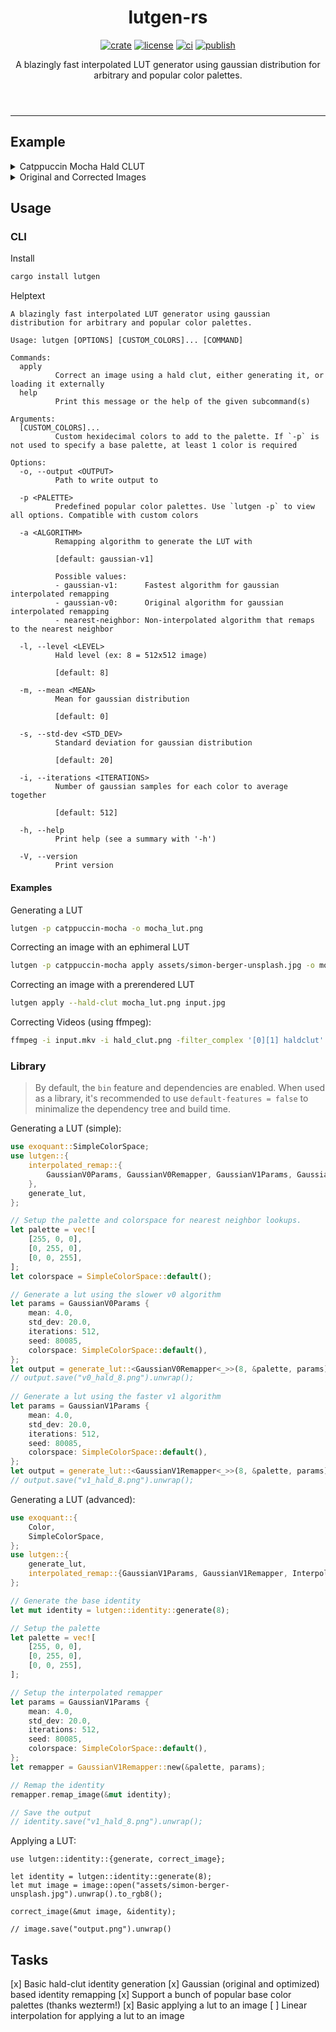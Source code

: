 <header>
    <h1 align="center">lutgen-rs</h1>
    <p align="center">
        <a href="https://crates.io/crates/lutgen"><img alt="crate" src="https://img.shields.io/crates/v/lutgen?style=for-the-badge" /></a>
        <a href="./LICENSE"><img alt="license" src="https://img.shields.io/badge/license-MIT-blue?style=for-the-badge" /></a>
        <a href="https://github.com/ozwaldorf/lutgen-rs/actions/workflows/rust.yml"><img alt="ci" src="https://img.shields.io/github/actions/workflow/status/ozwaldorf/lutgen-rs/rust.yml?label=CI&style=for-the-badge" /></a>
        <a href="https://github.com/ozwaldorf/lutgen-rs/actions/workflows/publish.yml"><img alt="publish" src="https://img.shields.io/github/actions/workflow/status/ozwaldorf/lutgen-rs/publish.yml?label=Publish&style=for-the-badge" /></a>
    </p>
    <p align="center">
        A blazingly fast interpolated LUT generator using gaussian distribution for arbitrary and popular color palettes.
    </p>
</header>

---

## Example

<details>
    <summary>Catppuccin Mocha Hald CLUT</summary>
    <img src="https://github.com/ozwaldorf/lutgen-rs/assets/8976745/d7eee751-5a3d-407f-9052-d16e28369635" />
</details>
<details>
    <summary>Original and Corrected Images</summary>
    <img src="https://github.com/ozwaldorf/lutgen-rs/assets/8976745/76d5beaa-6ef8-4dec-8188-eeb56612df52" />
    <img src="https://github.com/ozwaldorf/lutgen-rs/assets/8976745/61a37d40-9423-419f-8199-5b24197e5485" />
</details>

## Usage

### CLI

Install

```bash
cargo install lutgen
```

Helptext

```text
A blazingly fast interpolated LUT generator using gaussian distribution for arbitrary and popular color palettes.

Usage: lutgen [OPTIONS] [CUSTOM_COLORS]... [COMMAND]

Commands:
  apply
          Correct an image using a hald clut, either generating it, or loading it externally
  help
          Print this message or the help of the given subcommand(s)

Arguments:
  [CUSTOM_COLORS]...
          Custom hexidecimal colors to add to the palette. If `-p` is not used to specify a base palette, at least 1 color is required

Options:
  -o, --output <OUTPUT>
          Path to write output to

  -p <PALETTE>
          Predefined popular color palettes. Use `lutgen -p` to view all options. Compatible with custom colors

  -a <ALGORITHM>
          Remapping algorithm to generate the LUT with
          
          [default: gaussian-v1]

          Possible values:
          - gaussian-v1:      Fastest algorithm for gaussian interpolated remapping
          - gaussian-v0:      Original algorithm for gaussian interpolated remapping
          - nearest-neighbor: Non-interpolated algorithm that remaps to the nearest neighbor

  -l, --level <LEVEL>
          Hald level (ex: 8 = 512x512 image)
          
          [default: 8]

  -m, --mean <MEAN>
          Mean for gaussian distribution
          
          [default: 0]

  -s, --std-dev <STD_DEV>
          Standard deviation for gaussian distribution
          
          [default: 20]

  -i, --iterations <ITERATIONS>
          Number of gaussian samples for each color to average together
          
          [default: 512]

  -h, --help
          Print help (see a summary with '-h')

  -V, --version
          Print version
```

#### Examples

Generating a LUT

```bash
lutgen -p catppuccin-mocha -o mocha_lut.png
```

Correcting an image with an ephimeral LUT

```bash
lutgen -p catppuccin-mocha apply assets/simon-berger-unsplash.jpg -o mocha_version.png
```

Correcting an image with a prerendered LUT

```bash
lutgen apply --hald-clut mocha_lut.png input.jpg
```

Correcting Videos (using ffmpeg):

```bash
ffmpeg -i input.mkv -i hald_clut.png -filter_complex '[0][1] haldclut' output.mp4
```

### Library

> By default, the `bin` feature and dependencies are enabled.
> When used as a library, it's recommended to use `default-features = false` to minimalize the dependency tree and build time.

Generating a LUT (simple):

```rust
use exoquant::SimpleColorSpace;
use lutgen::{
    interpolated_remap::{
        GaussianV0Params, GaussianV0Remapper, GaussianV1Params, GaussianV1Remapper
    },
    generate_lut,
};

// Setup the palette and colorspace for nearest neighbor lookups.
let palette = vec![
    [255, 0, 0],
    [0, 255, 0],
    [0, 0, 255],
];
let colorspace = SimpleColorSpace::default();

// Generate a lut using the slower v0 algorithm
let params = GaussianV0Params {
    mean: 4.0,
    std_dev: 20.0,
    iterations: 512,
    seed: 80085,
    colorspace: SimpleColorSpace::default(),
};
let output = generate_lut::<GaussianV0Remapper<_>>(8, &palette, params);
// output.save("v0_hald_8.png").unwrap();
    
// Generate a lut using the faster v1 algorithm
let params = GaussianV1Params {
    mean: 4.0,
    std_dev: 20.0,
    iterations: 512,
    seed: 80085,
    colorspace: SimpleColorSpace::default(),
};
let output = generate_lut::<GaussianV1Remapper<_>>(8, &palette, params);
// output.save("v1_hald_8.png").unwrap();
```

Generating a LUT (advanced):

```rust
use exoquant::{
    Color,
    SimpleColorSpace,
};
use lutgen::{
    generate_lut,
    interpolated_remap::{GaussianV1Params, GaussianV1Remapper, InterpolatedRemapper},
};

// Generate the base identity
let mut identity = lutgen::identity::generate(8);

// Setup the palette
let palette = vec![
    [255, 0, 0],
    [0, 255, 0],
    [0, 0, 255],
];

// Setup the interpolated remapper
let params = GaussianV1Params {
    mean: 4.0,
    std_dev: 20.0,
    iterations: 512,
    seed: 80085,
    colorspace: SimpleColorSpace::default(),
};
let remapper = GaussianV1Remapper::new(&palette, params);

// Remap the identity
remapper.remap_image(&mut identity);

// Save the output
// identity.save("v1_hald_8.png").unwrap();
```

Applying a LUT:


```rust,ignore
use lutgen::identity::{generate, correct_image};

let identity = lutgen::identity::generate(8);
let mut image = image::open("assets/simon-berger-unsplash.jpg").unwrap().to_rgb8();

correct_image(&mut image, &identity);

// image.save("output.png").unwrap()
```

## Tasks

[x] Basic hald-clut identity generation
[x] Gaussian (original and optimized) based identity remapping
[x] Support a bunch of popular base color palettes (thanks wezterm!)
[x] Basic applying a lut to an image
[ ] Linear interpolation for applying a lut to an image
